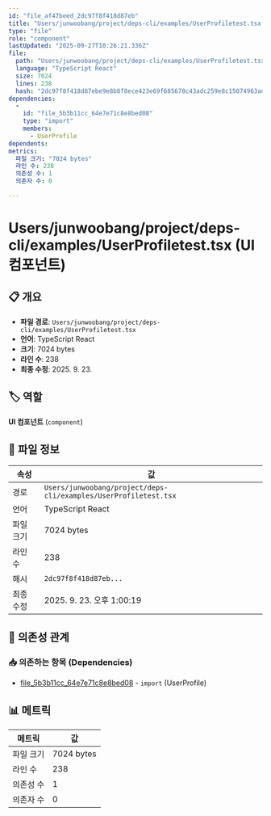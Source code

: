 ```yaml
---
id: "file_af47beed_2dc97f8f418d87eb"
title: "Users/junwoobang/project/deps-cli/examples/UserProfiletest.tsx (UI 컴포넌트)"
type: "file"
role: "component"
lastUpdated: "2025-09-27T10:26:21.336Z"
file:
  path: "Users/junwoobang/project/deps-cli/examples/UserProfiletest.tsx"
  language: "TypeScript React"
  size: 7024
  lines: 238
  hash: "2dc97f8f418d87ebe9e8b8f8ece423e69f685678c43adc259e8c15074963adee"
dependencies:
  -
    id: "file_5b3b11cc_64e7e71c8e8bed08"
    type: "import"
    members:
      - UserProfile
dependents:
metrics:
  파일 크기: "7024 bytes"
  라인 수: 238
  의존성 수: 1
  의존자 수: 0

---
```


# Users/junwoobang/project/deps-cli/examples/UserProfiletest.tsx (UI 컴포넌트)

## 📋 개요

- **파일 경로**: `Users/junwoobang/project/deps-cli/examples/UserProfiletest.tsx`
- **언어**: TypeScript React
- **크기**: 7024 bytes
- **라인 수**: 238
- **최종 수정**: 2025. 9. 23.

## 🏷️ 역할

**UI 컴포넌트** (`component`)

## 📄 파일 정보

| 속성 | 값 |
|------|----|
| 경로 | `Users/junwoobang/project/deps-cli/examples/UserProfiletest.tsx` |
| 언어 | TypeScript React |
| 파일 크기 | 7024 bytes |
| 라인 수 | 238 |
| 해시 | `2dc97f8f418d87eb...` |
| 최종 수정 | 2025. 9. 23. 오후 1:00:19 |

## 🔗 의존성 관계

### 📥 의존하는 항목 (Dependencies)

- [file_5b3b11cc_64e7e71c8e8bed08](file_5b3b11cc_64e7e71c8e8bed08.md) - `import` (UserProfile)

## 📊 메트릭

| 메트릭 | 값 |
|--------|----|
| 파일 크기 | 7024 bytes |
| 라인 수 | 238 |
| 의존성 수 | 1 |
| 의존자 수 | 0 |

